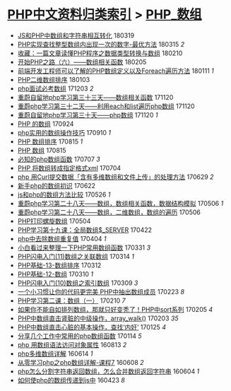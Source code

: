 [PHP中文资料归类索引](../README.md) > [PHP_数组](PHP_数组.md)
====
- [JS和PHP中数组和字符串相互转化](http://jkwz.applinzi.com/ittc/7082076106658415633.html#JS%E5%92%8CPHP%E4%B8%AD%E6%95%B0%E7%BB%84%E5%92%8C%E5%AD%97%E7%AC%A6%E4%B8%B2%E7%9B%B8%E4%BA%92%E8%BD%AC%E5%8C%96) 180319  
- [PHP实现查找整型数组内出现一次的数字-最优方法](http://jkwz.applinzi.com/ittc/7080721512284029968.html#PHP%E5%AE%9E%E7%8E%B0%E6%9F%A5%E6%89%BE%E6%95%B4%E5%9E%8B%E6%95%B0%E7%BB%84%E5%86%85%E5%87%BA%E7%8E%B0%E4%B8%80%E6%AC%A1%E7%9A%84%E6%95%B0%E5%AD%97-%E6%9C%80%E4%BC%98%E6%96%B9%E6%B3%95) 180315 *2* 
- [收藏：一篇文章读懂PHP程序之数据类型转换与数组](http://jkwz.applinzi.com/ittc/7068393910202532871.html#%E6%94%B6%E8%97%8F%EF%BC%9A%E4%B8%80%E7%AF%87%E6%96%87%E7%AB%A0%E8%AF%BB%E6%87%82PHP%E7%A8%8B%E5%BA%8F%E4%B9%8B%E6%95%B0%E6%8D%AE%E7%B1%BB%E5%9E%8B%E8%BD%AC%E6%8D%A2%E4%B8%8E%E6%95%B0%E7%BB%84) 180210  
- [开始PHP之路（六）——数组相关函数](http://jkwz.applinzi.com/ittc/7066733182613718027.html#%E5%BC%80%E5%A7%8BPHP%E4%B9%8B%E8%B7%AF%EF%BC%88%E5%85%AD%EF%BC%89%E2%80%94%E2%80%94%E6%95%B0%E7%BB%84%E7%9B%B8%E5%85%B3%E5%87%BD%E6%95%B0) 180205  
- [前端开发工程师可以了解的PHP数组定义以及Foreach遍历方法](http://jkwz.applinzi.com/ittc/7057384188171256849.html#%E5%89%8D%E7%AB%AF%E5%BC%80%E5%8F%91%E5%B7%A5%E7%A8%8B%E5%B8%88%E5%8F%AF%E4%BB%A5%E4%BA%86%E8%A7%A3%E7%9A%84PHP%E6%95%B0%E7%BB%84%E5%AE%9A%E4%B9%89%E4%BB%A5%E5%8F%8AForeach%E9%81%8D%E5%8E%86%E6%96%B9%E6%B3%95) 180111 *1* 
- [PHP二维数组排序](http://jkwz.applinzi.com/ittc/7054379085784941579.html#PHP%E4%BA%8C%E7%BB%B4%E6%95%B0%E7%BB%84%E6%8E%92%E5%BA%8F) 180103  
- [php面试必考数组](http://jkwz.applinzi.com/ittc/7042810351719023633.html#php%E9%9D%A2%E8%AF%95%E5%BF%85%E8%80%83%E6%95%B0%E7%BB%84) 171203 *2* 
- [重蔚自留地php学习第三十三天——数组相关函数](http://jkwz.applinzi.com/ittc/7037991107932210192.html#%E9%87%8D%E8%94%9A%E8%87%AA%E7%95%99%E5%9C%B0php%E5%AD%A6%E4%B9%A0%E7%AC%AC%E4%B8%89%E5%8D%81%E4%B8%89%E5%A4%A9%E2%80%94%E2%80%94%E6%95%B0%E7%BB%84%E7%9B%B8%E5%85%B3%E5%87%BD%E6%95%B0) 171120  
- [重蔚php学习第三十二天——利用each和list遍历php数组](http://jkwz.applinzi.com/ittc/7037990853136614417.html#%E9%87%8D%E8%94%9Aphp%E5%AD%A6%E4%B9%A0%E7%AC%AC%E4%B8%89%E5%8D%81%E4%BA%8C%E5%A4%A9%E2%80%94%E2%80%94%E5%88%A9%E7%94%A8each%E5%92%8Clist%E9%81%8D%E5%8E%86php%E6%95%B0%E7%BB%84) 171120  
- [重蔚自留地php学习第三十天——php数组](http://jkwz.applinzi.com/ittc/7037990436013081616.html#%E9%87%8D%E8%94%9A%E8%87%AA%E7%95%99%E5%9C%B0php%E5%AD%A6%E4%B9%A0%E7%AC%AC%E4%B8%89%E5%8D%81%E5%A4%A9%E2%80%94%E2%80%94php%E6%95%B0%E7%BB%84) 171120 *1* 
- [PHP 的数组](http://jkwz.applinzi.com/ittc/7016841855562679312.html#PHP+%E7%9A%84%E6%95%B0%E7%BB%84) 170924  
- [php实用的数组操作技巧](http://jkwz.applinzi.com/ittc/7011641298661147665.html#php%E5%AE%9E%E7%94%A8%E7%9A%84%E6%95%B0%E7%BB%84%E6%93%8D%E4%BD%9C%E6%8A%80%E5%B7%A7) 170910 *1* 
- [PHP 数组排序](http://jkwz.applinzi.com/ittc/7001953763852813328.html#PHP+%E6%95%B0%E7%BB%84%E6%8E%92%E5%BA%8F) 170815 *1* 
- [PHP 数组](http://jkwz.applinzi.com/ittc/7001953360067167249.html#PHP+%E6%95%B0%E7%BB%84) 170815  
- [必知的php数组函数](http://jkwz.applinzi.com/ittc/6987694988459508740.html#%E5%BF%85%E7%9F%A5%E7%9A%84php%E6%95%B0%E7%BB%84%E5%87%BD%E6%95%B0) 170707 *3* 
- [PHP 将数组转成指定格式xml](http://jkwz.applinzi.com/ittc/6986381519508472837.html#PHP+%E5%B0%86%E6%95%B0%E7%BB%84%E8%BD%AC%E6%88%90%E6%8C%87%E5%AE%9A%E6%A0%BC%E5%BC%8Fxml) 170704  
- [php 用Curl提交数据「含有多维数组和文件上传」的处理方法](http://jkwz.applinzi.com/ittc/6984534423343989765.html#php+%E7%94%A8Curl%E6%8F%90%E4%BA%A4%E6%95%B0%E6%8D%AE%E3%80%8C%E5%90%AB%E6%9C%89%E5%A4%9A%E7%BB%B4%E6%95%B0%E7%BB%84%E5%92%8C%E6%96%87%E4%BB%B6%E4%B8%8A%E4%BC%A0%E3%80%8D%E7%9A%84%E5%A4%84%E7%90%86%E6%96%B9%E6%B3%95) 170629 *2* 
- [新手php的数组初识](http://jkwz.applinzi.com/ittc/6981563246187119620.html#%E6%96%B0%E6%89%8Bphp%E7%9A%84%E6%95%B0%E7%BB%84%E5%88%9D%E8%AF%86) 170622  
- [js和php的数组方法比较](http://jkwz.applinzi.com/ittc/6971991093380908037.html#js%E5%92%8Cphp%E7%9A%84%E6%95%B0%E7%BB%84%E6%96%B9%E6%B3%95%E6%AF%94%E8%BE%83) 170526 *1* 
- [重蔚php学习第二十八天——数组，数组相关函数，数据结构模拟](http://jkwz.applinzi.com/ittc/6964681107302777860.html#%E9%87%8D%E8%94%9Aphp%E5%AD%A6%E4%B9%A0%E7%AC%AC%E4%BA%8C%E5%8D%81%E5%85%AB%E5%A4%A9%E2%80%94%E2%80%94%E6%95%B0%E7%BB%84%EF%BC%8C%E6%95%B0%E7%BB%84%E7%9B%B8%E5%85%B3%E5%87%BD%E6%95%B0%EF%BC%8C%E6%95%B0%E6%8D%AE%E7%BB%93%E6%9E%84%E6%A8%A1%E6%8B%9F) 170506 *1* 
- [重蔚php学习第二十八天——数组，二维数组，数组的遍历](http://jkwz.applinzi.com/ittc/6964679965126689796.html#%E9%87%8D%E8%94%9Aphp%E5%AD%A6%E4%B9%A0%E7%AC%AC%E4%BA%8C%E5%8D%81%E5%85%AB%E5%A4%A9%E2%80%94%E2%80%94%E6%95%B0%E7%BB%84%EF%BC%8C%E4%BA%8C%E7%BB%B4%E6%95%B0%E7%BB%84%EF%BC%8C%E6%95%B0%E7%BB%84%E7%9A%84%E9%81%8D%E5%8E%86) 170506  
- [PHP打印螺旋数组](http://jkwz.applinzi.com/ittc/6963781220205855748.html#PHP%E6%89%93%E5%8D%B0%E8%9E%BA%E6%97%8B%E6%95%B0%E7%BB%84) 170504  
- [PHP学习第十九课：全局数组$_SERVER](http://jkwz.applinzi.com/ittc/6957973902495056901.html#PHP%E5%AD%A6%E4%B9%A0%E7%AC%AC%E5%8D%81%E4%B9%9D%E8%AF%BE%EF%BC%9A%E5%85%A8%E5%B1%80%E6%95%B0%E7%BB%84%24_SERVER) 170422  
- [php中去除数组重复值](http://jkwz.applinzi.com/ittc/6951150242077606916.html#php%E4%B8%AD%E5%8E%BB%E9%99%A4%E6%95%B0%E7%BB%84%E9%87%8D%E5%A4%8D%E5%80%BC) 170404 *1* 
- [小白看过来整理一下PHP常用数组函数](http://jkwz.applinzi.com/ittc/6951180386146190341.html#%E5%B0%8F%E7%99%BD%E7%9C%8B%E8%BF%87%E6%9D%A5%E6%95%B4%E7%90%86%E4%B8%80%E4%B8%8BPHP%E5%B8%B8%E7%94%A8%E6%95%B0%E7%BB%84%E5%87%BD%E6%95%B0) 170331 *3* 
- [PHP闪电入门(11)数组之关联数组](http://jkwz.applinzi.com/ittc/6944671460785390596.html#PHP%E9%97%AA%E7%94%B5%E5%85%A5%E9%97%A8%2811%29%E6%95%B0%E7%BB%84%E4%B9%8B%E5%85%B3%E8%81%94%E6%95%B0%E7%BB%84) 170314 *1* 
- [PHP基础-13-数组排序](http://jkwz.applinzi.com/ittc/6944278197066793988.html#PHP%E5%9F%BA%E7%A1%80-13-%E6%95%B0%E7%BB%84%E6%8E%92%E5%BA%8F) 170312  
- [PHP基础-12-数组](http://jkwz.applinzi.com/ittc/6943371348813546501.html#PHP%E5%9F%BA%E7%A1%80-12-%E6%95%B0%E7%BB%84) 170310 *1* 
- [PHP闪电入门(10)数组之索引数组](http://jkwz.applinzi.com/ittc/6942878767679800324.html#PHP%E9%97%AA%E7%94%B5%E5%85%A5%E9%97%A8%2810%29%E6%95%B0%E7%BB%84%E4%B9%8B%E7%B4%A2%E5%BC%95%E6%95%B0%E7%BB%84) 170309 *3* 
- [一个小习惯让你的代码更完美 PHP中抽出数组成员](http://jkwz.applinzi.com/ittc/6937910022939083780.html#%E4%B8%80%E4%B8%AA%E5%B0%8F%E4%B9%A0%E6%83%AF%E8%AE%A9%E4%BD%A0%E7%9A%84%E4%BB%A3%E7%A0%81%E6%9B%B4%E5%AE%8C%E7%BE%8E+PHP%E4%B8%AD%E6%8A%BD%E5%87%BA%E6%95%B0%E7%BB%84%E6%88%90%E5%91%98) 170223 *8* 
- [PHP学习第二课：数组（一）](http://jkwz.applinzi.com/ittc/6933043642829898757.html#PHP%E5%AD%A6%E4%B9%A0%E7%AC%AC%E4%BA%8C%E8%AF%BE%EF%BC%9A%E6%95%B0%E7%BB%84%EF%BC%88%E4%B8%80%EF%BC%89) 170210 *7* 
- [如果你不能自如排列数组，那就只好变秃了！PHP中sort系列](http://jkwz.applinzi.com/ittc/6931117157181293573.html#%E5%A6%82%E6%9E%9C%E4%BD%A0%E4%B8%8D%E8%83%BD%E8%87%AA%E5%A6%82%E6%8E%92%E5%88%97%E6%95%B0%E7%BB%84%EF%BC%8C%E9%82%A3%E5%B0%B1%E5%8F%AA%E5%A5%BD%E5%8F%98%E7%A7%83%E4%BA%86%EF%BC%81PHP%E4%B8%ADsort%E7%B3%BB%E5%88%97) 170205 *4* 
- [PHP中数组直击肾脏的中级操作，array_walk()](http://jkwz.applinzi.com/ittc/6927127362625078276.html#PHP%E4%B8%AD%E6%95%B0%E7%BB%84%E7%9B%B4%E5%87%BB%E8%82%BE%E8%84%8F%E7%9A%84%E4%B8%AD%E7%BA%A7%E6%93%8D%E4%BD%9C%EF%BC%8Carray_walk%28%29) 170203 *35* 
- [PHP中数组直击心脏的基本操作，查找‘内奸’](http://jkwz.applinzi.com/ittc/6927039938381218821.html#PHP%E4%B8%AD%E6%95%B0%E7%BB%84%E7%9B%B4%E5%87%BB%E5%BF%83%E8%84%8F%E7%9A%84%E5%9F%BA%E6%9C%AC%E6%93%8D%E4%BD%9C%EF%BC%8C%E6%9F%A5%E6%89%BE%E2%80%98%E5%86%85%E5%A5%B8%E2%80%99) 170125 *4* 
- [分享几个工作中常用的php数组函数](http://jkwz.applinzi.com/ittc/6923085430173205508.html#%E5%88%86%E4%BA%AB%E5%87%A0%E4%B8%AA%E5%B7%A5%E4%BD%9C%E4%B8%AD%E5%B8%B8%E7%94%A8%E7%9A%84php%E6%95%B0%E7%BB%84%E5%87%BD%E6%95%B0) 170114 *5* 
- [php 用数组语法访问对象属性](http://jkwz.applinzi.com/ittc/6865779129458361348.html#php+%E7%94%A8%E6%95%B0%E7%BB%84%E8%AF%AD%E6%B3%95%E8%AE%BF%E9%97%AE%E5%AF%B9%E8%B1%A1%E5%B1%9E%E6%80%A7) 160813 *2* 
- [php多维数组详解](http://jkwz.applinzi.com/ittc/6843514026419815428.html#php%E5%A4%9A%E7%BB%B4%E6%95%B0%E7%BB%84%E8%AF%A6%E8%A7%A3) 160614 *1* 
- [从零学习php之php数组详解-课程7](http://jkwz.applinzi.com/ittc/6841282648957518852.html#%E4%BB%8E%E9%9B%B6%E5%AD%A6%E4%B9%A0php%E4%B9%8Bphp%E6%95%B0%E7%BB%84%E8%AF%A6%E8%A7%A3-%E8%AF%BE%E7%A8%8B7) 160608 *2* 
- [php怎么分割字符串返回数组，怎么合并数组返回字符串](http://jkwz.applinzi.com/ittc/6839790755513893892.html#php%E6%80%8E%E4%B9%88%E5%88%86%E5%89%B2%E5%AD%97%E7%AC%A6%E4%B8%B2%E8%BF%94%E5%9B%9E%E6%95%B0%E7%BB%84%EF%BC%8C%E6%80%8E%E4%B9%88%E5%90%88%E5%B9%B6%E6%95%B0%E7%BB%84%E8%BF%94%E5%9B%9E%E5%AD%97%E7%AC%A6%E4%B8%B2) 160604 *1* 
- [如何使php的数组传递到js中](http://jkwz.applinzi.com/ittc/6824300078877377541.html#%E5%A6%82%E4%BD%95%E4%BD%BFphp%E7%9A%84%E6%95%B0%E7%BB%84%E4%BC%A0%E9%80%92%E5%88%B0js%E4%B8%AD) 160423 *8* 
